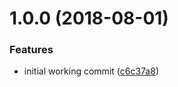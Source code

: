 <a name="1.0.0"></a>
# 1.0.0 (2018-08-01)


### Features

* initial working commit ([c6c37a8](https://github.com/dimerapp/context/commit/c6c37a8))



